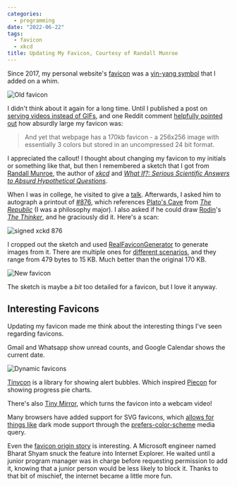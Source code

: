 ```yaml
---
categories:
  - programming
date: "2022-06-22"
tags:
  - favicon
  - xkcd
title: Updating My Favicon, Courtesy of Randall Munroe
---
```


Since 2017, my personal website's
[favicon](https://en.wikipedia.org/wiki/Favicon) was a [yin-yang
symbol](https://en.wikipedia.org/wiki/Yin_and_yang) that I added on a whim.

![Old favicon](https://i.imgur.com/sSvnSCK.jpg)

I didn't think about it again for a long time. Until I published a post on
[serving videos instead of
GIFs](https://www.dannyguo.com/blog/serve-videos-instead-of-gifs/), and one
Reddit comment [helpfully pointed
out](https://www.reddit.com/r/programming/comments/gl7ttl/serve_videos_instead_of_gifs/fqw7lap/)
how absurdly large my favicon was:

> And yet that webpage has a 170kb favicon - a 256x256 image with essentially 3
> colors but stored in an uncompressed 24 bit format.

I appreciated the callout! I thought about changing my favicon to my initials or
something like that, but then I remembered a sketch that I got from [Randall
Munroe](https://en.wikipedia.org/wiki/Randall_Munroe), the author of
[*xkcd*](https://xkcd.com/) and [*What If?: Serious Scientific Answers to Absurd
Hypothetical
Questions*](https://www.amazon.com/What-If-Scientific-Hypothetical-Questions/dp/0544272994?crid=FJWL4J94JJN5&keywords=randall+munroe&qid=1654983209&sprefix=randall+munroe%2Caps%2C75&sr=8-3&linkCode=ll1&tag=thdalo00-20&linkId=be65676d693ee4c0c09c8f09c58096fc&language=en_US&ref_=as_li_ss_tl).

When I was in college, he visited to give a
[talk](https://lectures.princeton.edu/lectures/2011/larry-gonick-randall-munroe).
Afterwards, I asked him to autograph a printout of
[#876](https://xkcd.com/876/), which references [Plato's
Cave](https://en.wikipedia.org/wiki/Allegory_of_the_cave) from [*The
Republic*](https://www.amazon.com/Republic-Plato-Allan-Bloom/dp/0465094082?crid=316HZB89FGE9H&keywords=republic+plato&qid=1654984868&sprefix=republic+plato%2Caps%2C76&sr=8-4&linkCode=ll1&tag=thdalo00-20&linkId=49c528f777b799c5c446689d491c84f4&language=en_US&ref_=as_li_ss_tl)
(I was a philosophy major). I also asked if he could draw
[Rodin](https://en.wikipedia.org/wiki/Auguste_Rodin)'s [*The
Thinker*](https://en.wikipedia.org/wiki/The_Thinker), and he graciously did it.
Here's a scan:

![signed xckd 876](https://i.imgur.com/uavmB98.jpg)

I cropped out the sketch and used
[RealFaviconGenerator](https://realfavicongenerator.net/) to generate images
from it. There are multiple ones for [different
scenarios](https://css-tricks.com/favicon-quiz/), and they range from 479 bytes
to 15 KB. Much better than the original 170 KB.

![New favicon](https://i.imgur.com/oQgvAuL.jpg)

The sketch is maybe a *bit* too detailed for a favicon, but I love it anyway.

## Interesting Favicons

Updating my favicon made me think about the interesting things I've seen
regarding favicons.

Gmail and Whatsapp show unread counts, and Google Calendar shows the current
date.

![Dynamic favicons](https://i.imgur.com/M8U0Iyz.jpg)

[Tinycon](https://github.com/tommoor/tinycon) is a library for showing alert
bubbles. Which inspired [Piecon](https://github.com/lipka/piecon) for showing
progress pie charts.

There's also [Tiny
Mirror](https://twitter.com/davywtf/status/1119783380734836737), which turns the
favicon into a webcam video!

Many browsers have added support for SVG favicons, which [allows for things
like](https://css-tricks.com/svg-favicons-and-all-the-fun-things-we-can-do-with-them/)
dark mode support through the
[prefers-color-scheme](https://developer.mozilla.org/en-US/docs/Web/CSS/@media/prefers-color-scheme)
media query.

Even the [favicon origin
story](https://thehistoryoftheweb.com/how-we-got-the-favicon/) is interesting. A
Microsoft engineer named Bharat Shyam snuck the feature into Internet Explorer.
He waited until a junior program manager was in charge before requesting
permission to add it, knowing that a junior person would be less likely to block
it. Thanks to that bit of mischief, the internet became a little more fun.

